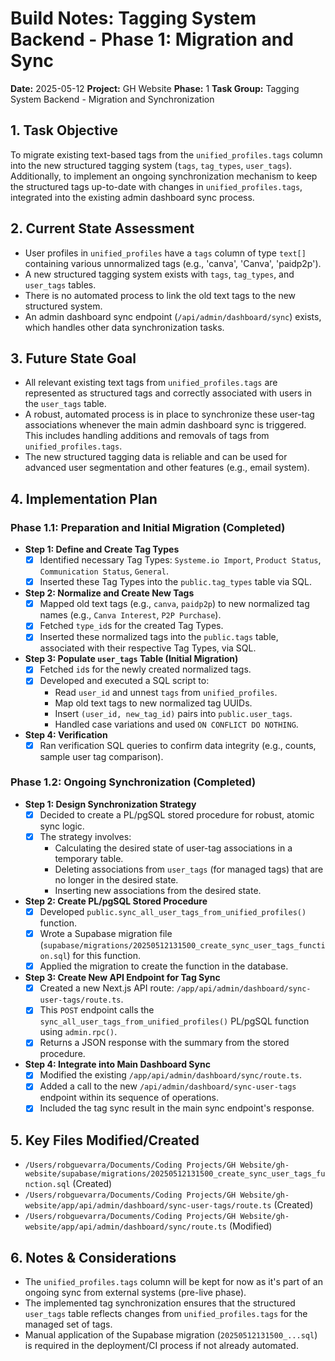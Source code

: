 # Build Notes: Tagging System Backend - Phase 1: Migration and Sync

**Date:** 2025-05-12
**Project:** GH Website
**Phase:** 1
**Task Group:** Tagging System Backend - Migration and Synchronization

## 1. Task Objective

To migrate existing text-based tags from the `unified_profiles.tags` column into the new structured tagging system (`tags`, `tag_types`, `user_tags`). Additionally, to implement an ongoing synchronization mechanism to keep the structured tags up-to-date with changes in `unified_profiles.tags`, integrated into the existing admin dashboard sync process.

## 2. Current State Assessment

- User profiles in `unified_profiles` have a `tags` column of type `text[]` containing various unnormalized tags (e.g., 'canva', 'Canva', 'paidp2p').
- A new structured tagging system exists with `tags`, `tag_types`, and `user_tags` tables.
- There is no automated process to link the old text tags to the new structured system.
- An admin dashboard sync endpoint (`/api/admin/dashboard/sync`) exists, which handles other data synchronization tasks.

## 3. Future State Goal

- All relevant existing text tags from `unified_profiles.tags` are represented as structured tags and correctly associated with users in the `user_tags` table.
- A robust, automated process is in place to synchronize these user-tag associations whenever the main admin dashboard sync is triggered. This includes handling additions and removals of tags from `unified_profiles.tags`.
- The new structured tagging data is reliable and can be used for advanced user segmentation and other features (e.g., email system).

## 4. Implementation Plan

### Phase 1.1: Preparation and Initial Migration (Completed)

- **Step 1: Define and Create Tag Types**
  - [x] Identified necessary Tag Types: `Systeme.io Import`, `Product Status`, `Communication Status`, `General`.
  - [x] Inserted these Tag Types into the `public.tag_types` table via SQL.

- **Step 2: Normalize and Create New Tags**
  - [x] Mapped old text tags (e.g., `canva`, `paidp2p`) to new normalized tag names (e.g., `Canva Interest`, `P2P Purchase`).
  - [x] Fetched `type_id`s for the created Tag Types.
  - [x] Inserted these normalized tags into the `public.tags` table, associated with their respective Tag Types, via SQL.

- **Step 3: Populate `user_tags` Table (Initial Migration)**
  - [x] Fetched `id`s for the newly created normalized tags.
  - [x] Developed and executed a SQL script to:
    - Read `user_id` and unnest `tags` from `unified_profiles`.
    - Map old text tags to new normalized tag UUIDs.
    - Insert `(user_id, new_tag_id)` pairs into `public.user_tags`.
    - Handled case variations and used `ON CONFLICT DO NOTHING`.

- **Step 4: Verification**
  - [x] Ran verification SQL queries to confirm data integrity (e.g., counts, sample user tag comparison).

### Phase 1.2: Ongoing Synchronization (Completed)

- **Step 1: Design Synchronization Strategy**
  - [x] Decided to create a PL/pgSQL stored procedure for robust, atomic sync logic.
  - [x] The strategy involves:
    - Calculating the desired state of user-tag associations in a temporary table.
    - Deleting associations from `user_tags` (for managed tags) that are no longer in the desired state.
    - Inserting new associations from the desired state.

- **Step 2: Create PL/pgSQL Stored Procedure**
  - [x] Developed `public.sync_all_user_tags_from_unified_profiles()` function.
  - [x] Wrote a Supabase migration file (`supabase/migrations/20250512131500_create_sync_user_tags_function.sql`) for this function.
  - [x] Applied the migration to create the function in the database.

- **Step 3: Create New API Endpoint for Tag Sync**
  - [x] Created a new Next.js API route: `/app/api/admin/dashboard/sync-user-tags/route.ts`.
  - [x] This `POST` endpoint calls the `sync_all_user_tags_from_unified_profiles()` PL/pgSQL function using `admin.rpc()`.
  - [x] Returns a JSON response with the summary from the stored procedure.

- **Step 4: Integrate into Main Dashboard Sync**
  - [x] Modified the existing `/app/api/admin/dashboard/sync/route.ts`.
  - [x] Added a call to the new `/api/admin/dashboard/sync-user-tags` endpoint within its sequence of operations.
  - [x] Included the tag sync result in the main sync endpoint's response.

## 5. Key Files Modified/Created

- `/Users/robguevarra/Documents/Coding Projects/GH Website/gh-website/supabase/migrations/20250512131500_create_sync_user_tags_function.sql` (Created)
- `/Users/robguevarra/Documents/Coding Projects/GH Website/gh-website/app/api/admin/dashboard/sync-user-tags/route.ts` (Created)
- `/Users/robguevarra/Documents/Coding Projects/GH Website/gh-website/app/api/admin/dashboard/sync/route.ts` (Modified)

## 6. Notes & Considerations

- The `unified_profiles.tags` column will be kept for now as it's part of an ongoing sync from external systems (pre-live phase).
- The implemented tag synchronization ensures that the structured `user_tags` table reflects changes from `unified_profiles.tags` for the managed set of tags.
- Manual application of the Supabase migration (`20250512131500_...sql`) is required in the deployment/CI process if not already automated.
